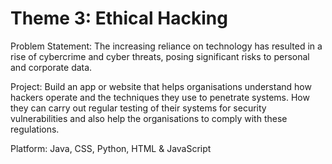 # Theme 3: Ethical Hacking

Problem Statement: The increasing reliance on technology has resulted in a rise of cybercrime and cyber threats, posing significant risks to personal and corporate data.

Project: Build an app or website that helps organisations understand how hackers operate and the techniques they use to penetrate systems. How they can carry out regular testing of their systems for security vulnerabilities and also help the organisations to comply with these regulations.

Platform: Java, CSS, Python, HTML & JavaScript
